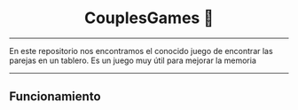 <h1 align = "center"> <b> CouplesGames 🎴</b> </h1>
<hr>
En este repositorio nos encontramos el conocido juego de encontrar las parejas en un tablero. Es un juego muy útil para mejorar la memoria
<hr>
<h2>Funcionamiento</h2>

 

